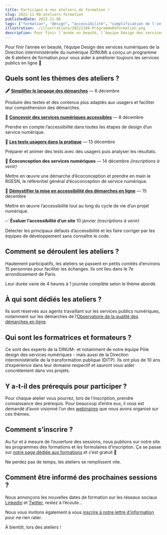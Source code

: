 ```yaml
---
title: Participez à nos ateliers de formation !
slug: 2022-11-08-ateliers-formation
publishedDate: 2022-11-08
tags: ["formation", "design", "accessibilité", "simplification de l'information", "écoconception"]
illustration: ./illustrations/20221108-ProgrammeDeFormation.png
description: Pour finir l’année en beauté, l’équipe Design des services numériques de la Direction interministérielle du numérique (DINUM) a conçu un programme de 6 ateliers de formation pour vous aider à améliorer toujours les services publics en ligne.
---
```



Pour finir l’année en beauté, l’équipe Design des services numériques de la Direction interministérielle du numérique (DINUM) a conçu un programme de 6 ateliers de formation pour vous aider à améliorer toujours les services publics en ligne 🚀

## Quels sont les thèmes des ateliers ?

**🖋 [Simplifier le langage des démarches](https://design.numerique.gouv.fr/formations/design/atelier-simplification/?mtm_campaign=formations6ateliers&mtm_source=ArticleDesigngouv)** — 6 décembre 

Produire des textes et des contenus plus adaptés aux usagers et faciliter leur compréhension des démarches. 

🌟 **[Concevoir des services numériques accessibles](https://design.numerique.gouv.fr/formations/accessibilite/atelier-accessibilite-designer/?mtm_campaign=formations6ateliers&mtm_source=ArticleDesigngouv)** — 8 décembre

Prendre en compte l’accessibilité dans toutes les étapes de design d’un service numérique.

🧪 **[Les tests usagers dans la pratique](https://design.numerique.gouv.fr/formations/recherche-utilisateur/atelier-test-usager/?mtm_campaign=formations6ateliers&mtm_source=ArticleDesigngouv)** — 13 décembre

Préparer et animer des tests avec des usagers puis analyser les résultats.

🌱 **Écoconception des services numériques** — 14 décembre *(inscriptions à venir)*

Mettre en œuvre une démarche d’écoconception et prendre en main le RGESN, le référentiel général d’écoconception de service numérique.

🐲 **[Démystifier la mise en accessibilité des démarches en ligne](https://design.numerique.gouv.fr/formations/accessibilite/atelier-demystifier-accessibilite/?mtm_campaign=formations6ateliers&mtm_source=ArticleDesigngouv)** — 15 décembre

Mettre en œuvre l’accessibilité tout au long du cycle de vie d’un projet numérique.

✅ **Évaluer l’accessibilité d’un site** 10 janvier *(inscriptions à venir)*

Détecter les principaux défauts d’accessibilité et les faire corriger par les équipes de développement sans connaître le code.

## Comment se déroulent les ateliers ?

Hautement participatifs, les ateliers se passent en petits comités d’environs 15 personnes pour faciliter les échanges. Ils ont lieu dans le 7e arrondissement de Paris. 

Leur durée varie de 4 heures à 1 journée complète selon le thème abordé.

## À qui sont dédiés les ateliers ?

Ils sont réservés aux agents travaillant sur les services publics numériques, notamment sur les démarches de l’[Observatoire de la qualité des démarches en ligne](https://observatoire.numerique.gouv.fr/).

## Qui sont les formatrices et formateurs ?

Ce sont des experts de la DINUM- et notamment de notre équipe Pôle design des services numériques - mais aussi de la Direction interministérielle de la transformation publique (DITP). Ils ont plus de 10 ans d’expérience dans leur domaine respectif et sauront vous aider concrètement dans vos projets. 

## Y a-t-il des prérequis pour participer ?

Pour chaque atelier vous pourrez, lors de l’inscription, prendre connaissance des prérequis. Pour beaucoup d’entre eux, il vous est demandé d’avoir visionné l’un des [webinaires](https://youtube.com/playlist?list=PLzwHdQWfGYgZqhHm6XxyrsfXf5OQF0s82) que nous avons organisé sur ces thèmes.

## Comment s’inscrire ?

Au fur et à mesure de l’ouverture des sessions, nous publions sur notre site les programmes des formations et les formulaires d’inscription. Ça se passe sur [notre page dédiée aux formations](https://design.numerique.gouv.fr/formations/?mtm_campaign=formations6ateliers&mtm_source=ArticleDesigngouv) et c’est gratuit 🙂

Ne perdez pas de temps, les ateliers se remplissent vite. 

## Comment être informé des prochaines sessions ?

Nous annonçons les nouvelles dates de formation sur les réseaux sociaux [Linkedin](https://www.linkedin.com/company/designgouv/) et [Twitter](https://twitter.com/design_gouv), restez à l’écoute…

Nous vous invitons également à vous [inscrire à notre lettre d’information](https://design.numerique.gouv.fr/newsletter) pour ne rien rater.

À bientôt, lors des ateliers !
